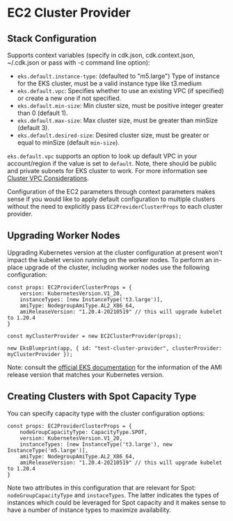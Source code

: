 # EC2 Cluster Provider

## Stack Configuration

Supports context variables (specify in cdk.json, cdk.context.json, ~/.cdk.json or pass with -c command line option):

- `eks.default.instance-type`: (defaulted to "m5.large") Type of instance for the EKS cluster, must be a valid instance type like t3.medium
- `eks.default.vpc`: Specifies whether to use an existing VPC (if specified) or create a new one if not specified.
- `eks.default.min-size`: Min cluster size, must be positive integer greater than 0 (default 1).
- `eks.default.max-size`: Max cluster size, must be greater than minSize (default 3).
- `eks.default.desired-size`: Desired cluster size, must be greater or equal to minSize (default `min-size`).

`eks.default.vpc` supports an option to look up default VPC in your account/region if the value is set to `default`. Note, there should be  public and private subnets for EKS cluster to work. For more information see [Cluster VPC Considerations](https://docs.aws.amazon.com/eks/latest/userguide/network_reqs.html).

Configuration of the EC2 parameters through context parameters makes sense if you would like to apply default configuration to multiple clusters without the need to explicitly pass `EC2ProviderClusterProps` to each cluster provider.


## Upgrading Worker Nodes

Upgrading Kubernetes version at the cluster configuration at present won't impact the kubelet version running on the worker nodes. 
To perform an in-place upgrade of the cluster, including worker nodes use the following configuration:

```
const props: EC2ProviderClusterProps = {
    version: KubernetesVersion.V1_20,
    instanceTypes: [new InstanceType('t3.large')],
    amiType: NodegroupAmiType.AL2_X86_64,
    amiReleaseVersion: "1.20.4-20210519" // this will upgrade kubelet to 1.20.4
}

const myClusterProvider = new EC2ClusterProvider(props);

new EksBlueprint(app, { id: "test-cluster-provider", clusterProvider: myClusterProvider });
```

Note: consult the [official EKS documentation](https://docs.aws.amazon.com/eks/latest/userguide/eks-linux-ami-versions.html) for the information of the AMI release version that matches your Kubernetes version.

## Creating Clusters with Spot Capacity Type

You can specify capacity type with the cluster configuration options:

```
const props: EC2ProviderClusterProps = {
    nodeGroupCapacityType: CapacityType.SPOT,
    version: KubernetesVersion.V1_20,
    instanceTypes: [new InstanceType('t3.large'), new InstanceType('m5.large')],
    amiType: NodegroupAmiType.AL2_X86_64,
    amiReleaseVersion: "1.20.4-20210519" // this will upgrade kubelet to 1.20.4
}
```

Note two attributes in this configuration that are relevant for Spot: `nodeGroupCapacityType` and `instaceTypes`. The latter indicates the types of instances which could be leveraged for Spot capacity and it makes sense to have a number of instance types to maximize availability. 
